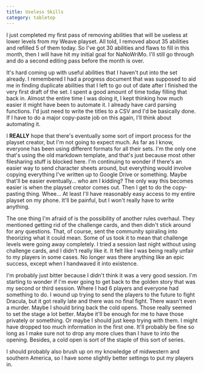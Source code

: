 ```yaml
---
title: Useless Skills
category: tabletop
---
```

I just completed my first pass of removing abilities that will be useless at lower levels from my Weave playset. All told, I removed about 35 abilities and refilled 5 of them today. So I've got 30 abilities and flaws to fill in this month, then I will have hit my initial goal for NaNoWriMo. I'll still go through and do a second editing pass before the month is over.

It's hard coming up with useful abilities that I haven't put into the set already. I remembered I had a progress document that was supposed to aid me in finding duplicate abilities that I left to go out of date after I finished the very first draft of the set. I spent a good amount of time today filling that back in. Almost the entire time I was doing it, I kept thinking how much easier it might have been to automate it. I already have card parsing functions. I'd just need to write the titles to a CSV and I'd be basically done. If I have to do a major copy-paste job on this again, I'll think about automating it.

I **REALLY** hope that there's eventually some sort of import process for the playset creator, but I'm not going to expect much. As far as I know, everyone has been using different formats for all their sets. I'm the only one that's using the old markdown template, and that's just because most other filesharing stuff is blocked here. I'm continuing to wonder if there's an easier way to send character sheets around, but everything would involve copying everything I've written up to Google Drive or something. Maybe that'll be easier eventually... who am I kidding? The only way this becomes easier is when the playset creator comes out. Then I get to do the copy-pasting thing. Whee... At least I'll have reasonably easy access to my entire playset on my phone. It'll be painful, but I won't really have to write anything.

The one thing I'm afraid of is the possibility of another rules overhaul. They mentioned getting rid of the challenge cards, and then didn't stick around for any questions. That, of course, sent the community spiraling into theorizing what it could mean. Some of us took it to mean that challenge levels were going away completely. I tried a session last night without using challenge cards, and I didn't really like it. It felt like I was being really unfair to my players in some cases. No longer was there anything like an epic success, except when I handwaved it into existence.

I'm probably just bitter because I didn't think it was a very good session. I'm starting to wonder if I'm ever going to get back to the golden story that was my second or third session. Where I had 6 players and everyone had something to do. I wound up trying to send the players to the future to fight Dracula, but it got really late and there was no final fight. There wasn't even a murder. Maybe I should bring back the cold opens. Those really seemed to set the stage a lot better. Maybe it'll be enough for me to have those privately or something. Or maybe I should just keep trying with them. I might have dropped too much information in the first one. It'll probably be fine so long as I make sure not to drop any more clues than I have to into the opening. Besides, a cold open is sort of the staple of this sort of series.

I should probably also brush up on my knowledge of midwestern and southern America, so I have some slightly better settings to put my players in.
